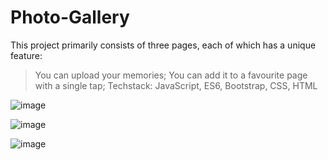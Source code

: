 # Photo-Gallery
This project primarily consists of three pages, each of which has a unique feature: 
> You can upload your memories; 
> You can add it to a favourite page with a single tap; 
> Techstack: JavaScript, ES6, Bootstrap, CSS, HTML

![image](https://user-images.githubusercontent.com/90145442/215268926-88fd959d-f434-42d2-b15a-71a660a33cbf.png)

![image](https://user-images.githubusercontent.com/90145442/215269177-3dd68dbc-da1d-4391-b63f-203e0f6ab4e6.png)

![image](https://user-images.githubusercontent.com/90145442/215269206-f2c48b1d-ebfb-4219-9f35-125be8d327f8.png)
